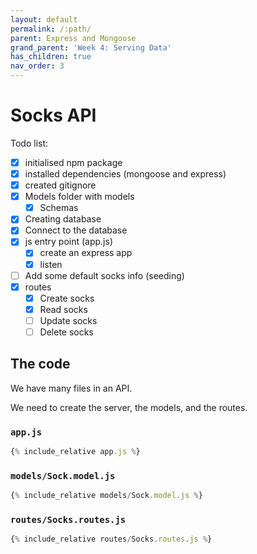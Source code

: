 ```yaml
---
layout: default
permalink: /:path/
parent: Express and Mongoose
grand_parent: 'Week 4: Serving Data'
has_children: true
nav_order: 3
---
```


# Socks API

Todo list:

- [x] initialised npm package
- [x] installed dependencies (mongoose and express)
- [x] created gitignore
- [x] Models folder with models
  - [x] Schemas
- [x] Creating database
- [x] Connect to the database
- [x] js entry point (app.js)
  - [x] create an express app
  - [x] listen
- [ ] Add some default socks info (seeding)
- [x] routes
  - [x] Create socks
  - [x] Read socks
  - [ ] Update socks
  - [ ] Delete socks

## The code

We have many files in an API.

We need to create the server, the models, and the routes.

### `app.js`

```js
{% include_relative app.js %}
```

### `models/Sock.model.js`

```js
{% include_relative models/Sock.model.js %}
```

### `routes/Socks.routes.js`

```js
{% include_relative routes/Socks.routes.js %}
```
